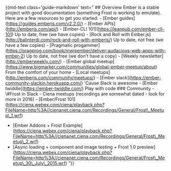 {{md-text class='guide-markdown' text=" \#\# Overview Ember is a stable
project with good documentation (something Frost is working to emulate).
Here are a few resources to get you started: - \[Ember
guides\](https://guides.emberjs.com/v2.2.0/) - \[Ember
APIs\](http://emberjs.com/api/) - \[Ember-CLI
101\](https://leanpub.com/ember-cli-101) Up to date, free (we have
copies) - \[Rock and Roll with
Ember.js\](http://balinterdi.com/rock-and-roll-with-emberjs/) Up to
date, not free (we have a few copies) - \[Pragmatic
progammer\](https://pragprog.com/book/mwjsember/deliver-audacious-web-apps-with-ember-2)
Up to date, not free (we don't have a copy) - \[Weekly
newsletter\](http://emberweekly.com/) - \[Ember global
meetup\](https://www.bigmarker.com/communities/global-ember-meetup/about)
From the comfort of your home - \[Local
meetups\](http://emberjs.com/community/meetups/) - \[Ember
slack\](https://ember-community-slackin.herokuapp.com/) 'Cause Slack is
awesome - \[Ember twiddle\](https://ember-twiddle.com/) Play with code
\#\#\# Community - \\\#Frost in Slack - Ciena meetups (recordings are
somewhat dated - look for more in 2016) - \[Ember/Frost
101\](https://ciena.webex.com/ciena/playback.php?FileName=http%3A//cienanet.ciena.com/Recordings/General/Frost\_Meetup\_1.wrf)
- \[Ember Addons + Frost
Example\](https://ciena.webex.com/ciena/playback.php?FileName=http%3A//cienanet.ciena.com/Recordings/General/Frost\_Meetup\_2.wrf)
- \[Async loading + component and image testing + Frost 1.0
preview\](https://ciena.webex.com/ciena/playback.php?FileName=http%3A//cienanet.ciena.com/Recordings/General/Frost\_Meetup\_30\_July\_2015.wrf)
"}}
